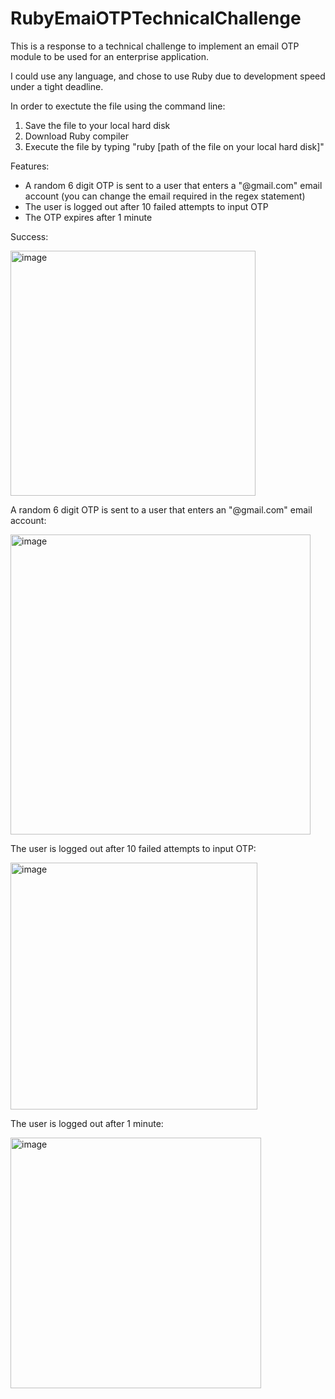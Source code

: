 # RubyEmaiOTPTechnicalChallenge
This is a response to a technical challenge to implement an email OTP module to be used for an enterprise application. 

I could use any language, and chose to use Ruby due to development speed under a tight deadline.

In order to exectute the file using the command line:
1. Save the file to your local hard disk
2. Download Ruby compiler 
3. Execute the file by typing "ruby [path of the file on your local hard disk]"

Features:
- A random 6 digit OTP is sent to a user that enters a "@gmail.com" email account (you can change the email required in the regex statement)
- The user is logged out after 10 failed attempts to input OTP
- The OTP expires after 1 minute

Success:

<img width="392" alt="image" src="https://user-images.githubusercontent.com/84807009/219258970-b2248b58-a0a1-46ff-84ab-23107d48d1ab.png">


A random 6 digit OTP is sent to a user that enters an "@gmail.com" email account:

<img width="480" alt="image" src="https://user-images.githubusercontent.com/84807009/219258260-60116647-b26d-4943-bc5f-0d1474c794a7.png">

The user is logged out after 10 failed attempts to input OTP:

<img width="395" alt="image" src="https://user-images.githubusercontent.com/84807009/219259668-247a2379-d626-4316-be11-67827d0618b8.png">

The user is logged out after 1 minute:

<img width="401" alt="image" src="https://user-images.githubusercontent.com/84807009/219259432-866edb09-081c-405d-8c6c-da0c4534c080.png">






